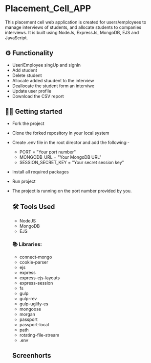 # Placement_Cell_APP
This placement cell web application is created for users/employees to manage interviews of students, and allocate students to companies interviews.
It is built using NodeJs, ExpressJs, MongoDB, EJS and JavaScript.

## ⚙️ Functionality
- User/Employee singUp and signIn
- Add student
- Delete student
- Allocate added stuudent to the interview
- Deallocate the student form an interviwe
- Update user profile
- Download the CSV report

## 🧑‍💻 Getting started
- Fork the project
- Clone the forked repository in your local system
- Create .env file in the root director and add the following:-
  - PORT = "Your port number"
  - MONGODB_URL = "Your MongoDB URL"
  - SESSION_SECRET_KEY = "Your secret session key"
- Install all required packages
- Run project
- The project is running on the port number provided by you.

  ## 🛠️ Tools Used
  - NodeJS
  - MongoDB
  - EJS

  ### 📚 Libraries:
  - connect-mongo
  - cookie-parser
  - ejs
  - express
  - express-ejs-layouts
  - express-session
  - fs
  - gulp
  - gulp-rev
  - gulp-uglify-es
  - mongoose
  - morgan
  - passport
  - passport-local
  - path
  - rotating-file-stream
  - .env

  ## Screenhorts
